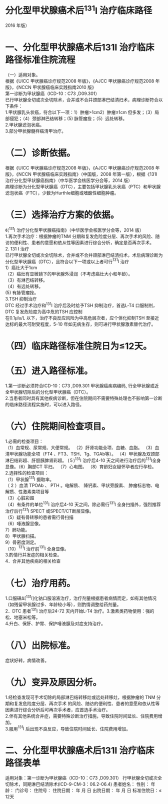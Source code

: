 # 分化型甲状腺癌术后$^{131}\mathrm{I}$ 治疗临床路径  
2016 年版）  
# 一、分化型甲状腺癌术后131I 治疗临床路径标准住院流程  
（一）适用对象。  
根据《UICC 甲状腺癌诊疗规范2008 年版》，《AJCC 甲状腺癌诊疗规范2008 年版》，《NCCN 甲状腺癌临床实践指南2010 版》  
第一诊断为甲状腺癌（ICD-10：C73 ,D09.301）  
已行甲状腺全切或次全切除术，合并或不合并颈部淋巴结清扫术，病理诊断符合以下条件：  
1.甲状腺乳头状癌，符合以下一项：1）肿瘤${\mathrm{>}}1{\mathrm{cm}}$2）肿瘤≤1cm 但多发；（3）局部侵犯；（4）颈部淋巴结转移；(5) 脉管瘤拴；（5）远处转移。  
2.甲状腺滤泡状癌。  
3.部分甲状腺髓样癌清甲治疗。  
# （二）诊断依据。  
根据《UICC 甲状腺癌诊疗规范2008 年版》，《AJCC 甲状腺癌诊疗规范2008 年版》，《NCCN 甲状腺癌临床实践指南》（中国版，2008 年第一版），根据《131I 治疗分化型甲状腺癌指南》（中华医学会核医学分会等，2014 版）  
病理诊断为分化型甲状腺癌（DTC），主要包括甲状腺乳头状癌（PTC）和甲状腺滤泡状癌（FTC），少数为Hurthle细胞或嗜酸性细胞肿瘤。  
# （三）选择治疗方案的依据。  
《$\mathrm{\langle^{131}I}$ 治疗分化型甲状腺癌指南》（中华医学会核医学分会等，2014 版）  
1.再次手术治疗：根据肿瘤的TNM 分期和复发危险度分层、再次手术的风险、随访的便利性、患者的意愿和依从性等因素进行综合分析，确定是否再次手术。  
2. 131 I  治疗  
已行甲状腺全切或次全切除术，合并或不合并颈部淋巴结清扫术，术后病理诊断为分化型甲状腺癌（DTC），且符合以下一项或以上者可行$^{131}\mathrm{I}$ 治疗  
1）癌灶大于1cm  
（2）癌灶有显微镜下的甲状腺外浸润（不考虑癌灶大小和年龄）。  
（3）有淋巴结转移。  
（4）有远处转移。  
(5) 有脉管瘤拴。  
3.TSH  抑制治疗  
DTC 经过手术治疗和$^{131}\mathrm{I}$ 治疗后及时给予TSH 抑制治疗，首选L-T4 口服制剂，DTC 复发危险度为高中危的TSH 应控制  
在0.1μIu/L 以下，治疗不良反应风险为中高危层次者，应个体化抑制TSH 至接近达标的最大可耐受程度，5-10 年如无病生存，则可进行甲状腺激素替代治疗。  
# （四）临床路径标准住院日为≤12天。  
# （五）进入路径标准。  
1.第一诊断必须符合ICD-10：C73 ,D09.301 甲状腺癌疾病编码, 行全甲状腺或近全甲状腺切除后的分化型甲状腺癌（DTC）。  
2.当患者同时具有其他疾病诊断，但在住院期间不需要特殊处理也不影响第一诊断的临床路径流程实施时，可以进入路径。  
# （六）住院期间检查项目。  
1.必需的检查项目：  
（1）血常规、尿常规、大便常规。 （2）肝肾功能全项、血糖、血脂。 （3）血清甲状腺功能全项（FT4 、FT3、TSH、Tg、TGAb等）。 （4）甲状腺及双颈部淋巴结彩超、肝胆胰脾肾彩超。 $(\,5\,)^{131}\mathrm{I}$ 治疗后4-10 天之间进行治疗后的$^{131}\mathrm{I}$全身显像。（6）胸部CT 平扫。 （7）心电图。 （8）育龄妇女疑怀孕者应行孕检。  
2.选择性的检查项目：  
（1）甲状腺$^{131}\mathrm{I}$ 摄取率。  
（ 2 ）血清 TPOAb 、 PTH 。电解质、 降钙素、甲状旁腺素、 肿瘤标志物、电解质、性激素类项目等  
（3）心脏彩超  
（4）有条件的单位$^{131}\mathrm{I}$ 治疗后4-10 天之间，除必需行$^{131}\mathrm{I}$ 全身扫描外，强烈推荐治疗后行$^{131}\mathrm{I}$ SPECT 或SPECT/CT断层显像。  
（5）疑有骨转移的患者需行骨扫描  
（6）唾液腺显像。  
7）肺功能。  
8）甲状腺扫描。  
9）骨密度测定。  
（10）$^{131}\mathrm{I}$ 治疗前$^{131}\mathrm{I}$ 全身显像。  
3.酌情行并发症的相关检查。  
4．合并其他疾病的相关检查  
# （七）治疗用药。  
1.口服碘$\mathrm{\Delta}[{}^{131}\mathrm{I}]$化钠口服溶液治疗，治疗剂量根据患者病情而定，如有其他情况（如残留甲状腺过多、年龄较小等），则酌情调整给药剂量。  
2．DTC 患者$^{131}\mathrm{I}$ 治疗后24-72 天内开始L-T4 治疗。3.激素类药物使用：强的松、地塞米松等。  
4.升白、保肝、护胃、保护唾液腺及对症支持治疗。  
# （八）出院标准。  
症状好转，病情改善。  
# （九）变异及原因分析。  
1.经检查发现可手术切除的局部淋巴结转移灶或远处转移灶，根据肿瘤的 TNM  分期和复发危险度分层、再次手术 的风险、随访的便利性、患者的意愿和依从性等因素进行综合分析后可再次手术者，应首选手术治疗。  
2.伴有其他系统合并症，需要特殊诊断治疗措施，导致住院时间延长、住院费用增加。  
3.服用$^{131}\mathrm{I}$ 后出现不良反应，导致住院时间延长、住院费用增加。  
# 二、分化型甲状腺癌术后131I 治疗临床路径表单  
适用对象：第一诊断为甲状腺癌（ICD-10：C73 ,D09.301） 行甲状腺全切或次全切除术，同期淋巴结清除术(ICD-9-CM-3：06.2-06.4) 患者姓名：     性别：   年龄：    门诊号：       住院号：         住院日期：     年   月   日   出院日期：     年   月   日  标准住院日：$\leqslant\!12$天  
